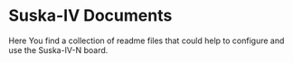 # Suska-IV Documents
Here You find a collection of readme files that could help to configure and use the Suska-IV-N board.
